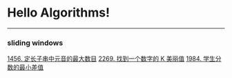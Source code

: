 # Hello Algorithms!
---

### sliding windows
[1456. 定长子串中元音的最大数目](https://leetcode.cn/problems/maximum-number-of-vowels-in-a-substring-of-given-length/description/)
[2269. 找到一个数字的 K 美丽值](https://leetcode.cn/problems/find-the-k-beauty-of-a-number/description/)
[1984. 学生分数的最小差值](https://leetcode.cn/problems/minimum-difference-between-highest-and-lowest-of-k-scores/)
